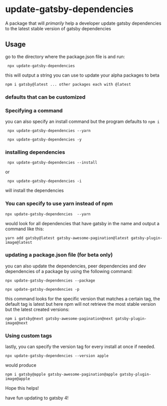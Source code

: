 # update-gatsby-dependencies

A package that will _primarily_ help a developer update gatsby dependencies to the latest stable version of gatsby dependencies

## Usage

go to the directory where the package.json file is and run:

```
 npx update-gatsby-dependencies
```

this will output a string you can use to update your alpha packages to beta

```
npm i gatsby@latest ... other packages each with @latest
```

### defaults that can be customized

### Specifying a command

you can also specify an install command but the program defaults to `npm i`

```
 npx update-gatsby-dependencies --yarn
```

```
 npx update-gatsby-dependencies -y
```

### installing dependencies

```
 npx update-gatsby-dependencies --install
```

or

```
 npx update-gatsby-dependencies -i
```

will install the dependencies

### You can specify to use yarn instead of npm

```
npx update-gatsby-dependencies  --yarn
```

would look for all dependencies that have gatsby in the name and output a command like this:

```
yarn add gatsby@latest gatsby-awesome-pagination@latest gatsby-plugin-image@latest
```

### updating a package.json file (for beta only)

you can also update the dependencies, peer dependencies and dev dependencies of a package by using the following command:

```
npx update-gatsby-dependencies --package
```

```
npx update-gatsby-dependencies -p
```

this command looks for the specific version that matches a certain tag, the default tag is latest but here npm will not retrieve the most stable version but the latest created versions:

```
npm i gatsby@next gatsby-awesome-pagination@next gatsby-plugin-image@next
```

### Using custom tags

lastly, you can specify the version tag for every install at once if needed.

```
npx update-gatsby-dependencies --version apple
```

would produce

```
npm i gatsby@apple gatsby-awesome-pagination@apple gatsby-plugin-image@apple
```

Hope this helps!

have fun updating to gatsby 4!
